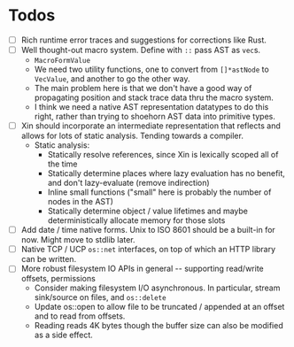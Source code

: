 # Todos

- [ ] Rich runtime error traces and suggestions for corrections like Rust.
- [ ] Well thought-out macro system. Define with `::` pass AST as `vec`s.
    - `MacroFormValue`
    - We need two utility functions, one to convert from `[]*astNode` to `VecValue`, and another to go the other way.
    - The main problem here is that we don't have a good way of propagating position and stack trace data thru the macro system.
    - I think we need a native AST representation datatypes to do this right, rather than trying to shoehorn AST data into primitive types.
- [ ] Xin should incorporate an intermediate representation that reflects and allows for lots of static analysis. Tending towards a compiler.
    - Static analysis:
        - Statically resolve references, since Xin is lexically scoped all of the time
        - Statically determine places where lazy evaluation has no benefit, and don't lazy-evaluate (remove indirection)
        - Inline small functions ("small" here is probably the number of nodes in the AST)
        - Statically determine object / value lifetimes and maybe deterministically allocate memory for those slots
- [ ] Add date / time native forms. Unix to ISO 8601 should be a built-in for now. Might move to stdlib later.
- [ ] Native TCP / UCP `os::net` interfaces, on top of which an HTTP library can be written.
- [ ] More robust filesystem IO APIs in general -- supporting read/write offsets, permissions
    - Consider making filesystem I/O asynchronous. In particular, stream sink/source on files, and `os::delete`
    - Update os::open to allow file to be truncated / appended at an offset and to read from offsets.
    - Reading reads 4K bytes though the buffer size can also be modified as a side effect.
